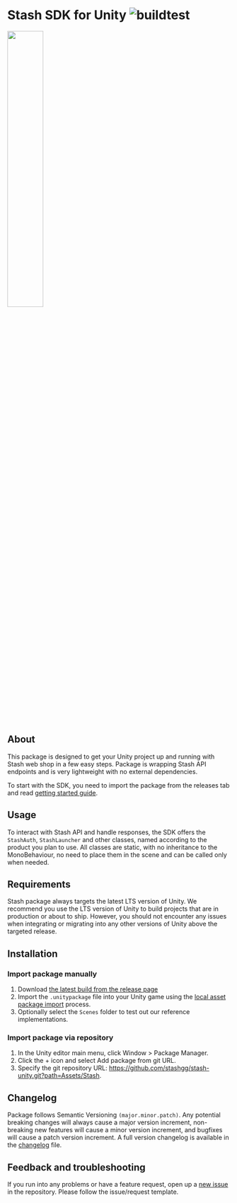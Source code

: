 # Stash SDK for Unity ![buildtest](https://github.com/stashgg/stash-unity/actions/workflows/main.yml/badge.svg)

<img src="https://i.ibb.co/LYPjvRj/3-D-Yellow.png" width="40%"></img>

## About

This package is designed to get your Unity project up and running with Stash web shop in a few easy steps. Package is wrapping Stash API endpoints and is very lightweight with no external dependencies. 

To start with the SDK, you need to import the package from the releases tab and read [getting started guide](https://docs.stash.gg/docs/configure-unity-project).

## Usage

To interact with Stash API and handle responses, the SDK offers the `StashAuth`, `StashLauncher` and other classes, named according to the product you plan to use.
All classes are static, with no inheritance to the MonoBehaviour, no need to place them in the scene and can be called only when needed.

## Requirements

Stash package always targets the latest LTS version of Unity. We recommend you use the LTS version of Unity to build projects that are in production or about to ship. However, you should not encounter any issues when integrating or migrating into any other versions of Unity above the targeted release.

## Installation

### Import package manually
1. Download [the latest build from the release page](https://github.com/stashgg/stash-unity/releases)
2. Import the `.unitypackage` file into your Unity game using the [local asset package import](https://docs.unity3d.com/Manual/AssetPackagesImport.html) process.
3. Optionally select the `Scenes` folder to test out our reference implementations.

### Import package via repository
1. In the Unity editor main menu, click Window > Package Manager.
2. Click the + icon and select Add package from git URL.
3. Specify the git repository URL: https://github.com/stashgg/stash-unity.git?path=Assets/Stash.

## Changelog

Package follows Semantic Versioning `(major.minor.patch)`. Any potential breaking changes will always cause a major version increment, non-breaking new features will cause a minor version increment, and bugfixes will cause a patch version increment.
A full version changelog is available in the [changelog](/CHANGELOG.md) file.

## Feedback and troubleshooting

If you run into any problems or have a feature request, open up a [new issue](https://github.com/stashgg/stash-unity/issues/new) in the repository. Please follow the issue/request template.
